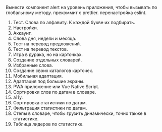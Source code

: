 Вынести компонент alert на уровень приложения, чтобы вызывать по глобальному методу.
прекоммит с prettier.
перенастройка eslint.

1. Тест. Слова по алфавиту. К каждой букве их подбирать.
2. Настройки.
3. Аккаунт.
4. Слова дня, недели и месяца.
5. Тест на перевод предложений.
6. Тест на перевод текстов.
7. Игра в дурака, но на карточках.
8. Создание отдельных словарей.
9. Избранные слова.
10. Создание своих каталогов карточек.
11. Мобильная адаптация.
12. Адаптация под большие экраны.
13. PWA приложение или Vue Native Script.
14. Сортировки слов по датам в словаре.
15. a11y.
16. Сортировка статистики по датам.
17. Фильтрация статистики по датам.
18. Степы в словаре, чтобы грузить динамически, точно также в статистике.
19. Таблица лидеров по статистике.
